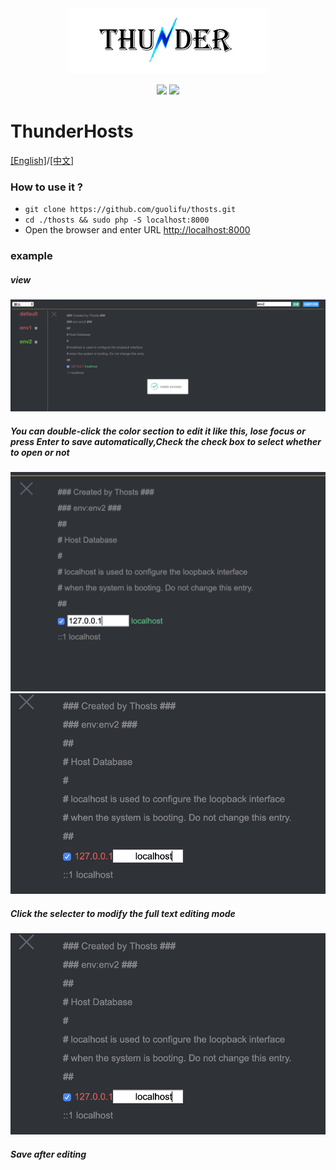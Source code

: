 <div align=center><img src='https://github.com/guolifu/thunder/raw/master/logo.png'></div>

<p align=center>
<img src='https://img.shields.io/travis/rust-lang/rust.svg' />
<a target="_blank" href='https://packagist.org/packages/guolifu/thunder' >
<img src='https://img.shields.io/packagist/dt/doctrine/orm.svg' />
</a>
</p>

# ThunderHosts
[[English]](/README.md)/[[中文]](/README_cn.md)
### How to use it ?
- `git clone https://github.com/guolifu/thosts.git`
- `cd ./thosts && sudo php -S localhost:8000`
- Open the browser and enter URL [http://localhost:8000](http://localhost:8000)

### example

##### view

![](https://github.com/guolifu/thosts/raw/master/public/source/img/p1_1_v1.1.png)

##### You can double-click the color section to edit it like this, lose focus or press Enter to save automatically,Check the check box to select whether to open or not
![](https://github.com/guolifu/thosts/raw/master/public/source/img/p1_2_v1.1.png)
![](https://github.com/guolifu/thosts/raw/master/public/source/img/p1_3_v1.1.png)

##### Click the selecter to modify the full text editing mode
![](https://github.com/guolifu/thosts/raw/master/public/source/img/p1_3_v1.1.png)

##### Save after editing

